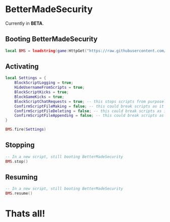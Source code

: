 # BetterMadeSecurity
Currently in **BETA**.

## Booting BetterMadeSecurity
```lua
local BMS = loadstring(game:HttpGet("https://raw.githubusercontent.com/DarkDrake666/BetterSecurity/MadeByMe/MainModule.lua"))()
```



## Activating
```lua
local Settings = {
    BlockScriptLogging = true;
    HideUsernameFromScripts = true;
    BlockScriptKicks = true;
    BlockGameKicks = true;
    BlockScriptChatRequests = true; -- this stops scripts from purposely trying to ban your account using chat.
    ConfirmScriptFileMaking = false; -- this could break scripts as it uses a function that yields.
    ConfirmScriptFileDeleting = false; -- this could break scripts as it uses a function that yields.
    ConfirmScriptFileAppending = false; -- this could break scripts as it uses a function that yields.
}

BMS.fire(Settings)
```

## Stopping
```lua
-- In a new script, still booting BetterMadeSecurity
BMS.stop()
```

## Resuming
```lua
-- In a new script, still booting BetterMadeSecurity
BMS.resume()
```

# Thats all!
